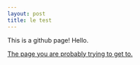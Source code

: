```yaml
---
layout: post
title: le test
---
```


This is a github page! Hello.

[The page you are probably trying to get to.](/minecraft-clone/)